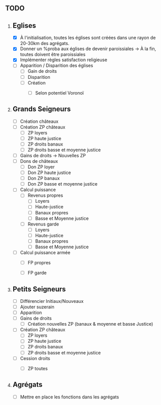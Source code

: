 TODO
-------------------


 1. Eglises
	-------------------------------------------------------------
	- [x] À l'initialisation, toutes les églises sont créées dans une rayon de 20-30km des agrégats.
	- [x] Donner un %proba aux églises de devenir paroissiales
		-> À la fin, toutes doivent être paroissiales
	- [x] Implémenter règles satisfaction religieuse
	- [ ] Apparition / Disparition des églises
		- [ ] Gain de droits
		- [ ] Disparition
		- [ ] Création
			- [ ] Selon potentiel Voronoï


 2. Grands Seigneurs
	-------------------------------------------------------------
	- [ ] Création châteaux
	- [ ] Création ZP châteaux
		- [ ] ZP loyers
		- [ ] ZP haute justice
		- [ ] ZP droits banaux
		- [ ] ZP droits basse et moyenne justice
	- [ ] Gains de droits
		-> Nouvelles ZP
	- [ ] Dons de châteaux
		- [ ] Don ZP loyer
		- [ ] Don ZP haute justice
		- [ ] Don ZP banaux
		- [ ] Don ZP basse et moyenne justice
	- [ ] Calcul puissance
		- [ ] Revenus propres
			- [ ] Loyers
			- [ ] Haute-justice
			- [ ] Banaux propres
			- [ ] Basse et Moyenne justice
		- [ ] Revenus garde
			- [ ] Loyers
			- [ ] Haute-justice
			- [ ] Banaux propres
			- [ ] Basse et Moyenne justice
	- [ ] Calcul puissance armée
		- [ ] FP propres
		- [ ] FP garde



 3. Petits Seigneurs
	-------------------------------------------------------------
	- [ ] Différencier Initiaux/Nouveaux
	- [ ] Ajouter suzerain
	- [ ] Apparition
	- [ ] Gains de droits
		- [ ] Création nouvelles ZP (banaux & moyenne et basse Justice)
	- [ ] Création ZP châteaux
		- [ ] ZP loyers
		- [ ] ZP haute justice
		- [ ] ZP droits banaux
		- [ ] ZP droits basse et moyenne justice
	-	[ ] Cession droits
		- [ ] ZP toutes


4. Agrégats
	-------------------------------------------------------------
	- [ ] Mettre en place les fonctions dans les agrégats	